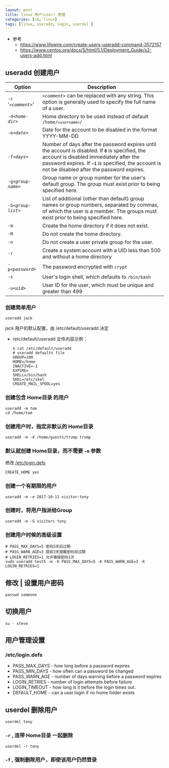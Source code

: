 ```yaml
---
layout: post
title: linux 用户(user) 管理
categories: [cm, linux]
tags: [linux, useradd, login, userdel ]
---
```


* 参考
  * <https://www.lifewire.com/create-users-useradd-command-3572157>
  * <https://www.centos.org/docs/5/html/5.1/Deployment_Guide/s2-users-add.html>








## useradd 创建用户

<table>
  <colgroup>
    <col>
    <col>
  </colgroup>
  <thead>
    <tr>
      <th>
      Option
    </th>
      <th>
      Description
    </th>
    </tr>
  </thead>
  <tbody>
    <tr>
      <td>
      <code>-c</code> '<em><code>&lt;comment&gt;</code></em>'
    </td>
      <td>
      <em><code>&lt;comment&gt;</code></em> can be replaced with any string. This option is generally used to specify the full name of a user.
    </td>
    </tr>
    <tr>
      <td>
      <code>-d</code><em><code>&lt;home-dir&gt;</code></em>
    </td>
      <td>
      Home directory to be used instead of default <code class="filename">/home/<em><code>&lt;username&gt;</code></em>/</code>
    </td>
    </tr>
    <tr>
      <td>
      <code>-e</code><em><code>&lt;date&gt;</code></em>
    </td>
      <td>
      Date for the account to be disabled in the format YYYY-MM-DD
    </td>
    </tr>
    <tr>
      <td>
      <code>-f</code><em><code>&lt;days&gt;</code></em>
    </td>
      <td>
      Number of days after the password expires until the account is disabled. If <strong class="userinput"><code>0</code></strong> is specified, the account is disabled immediately after the password expires. If <strong class="userinput"><code>-1</code></strong> is specified, the account is not be disabled after the password expires.
    </td>
    </tr>
    <tr>
      <td>
      <code>-g</code><em><code>&lt;group-name&gt;</code></em>
    </td>
      <td>
      Group name or group number for the user's default group. The group must exist prior to being specified here.
    </td>
    </tr>
    <tr>
      <td>
      <code>-G</code><em><code>&lt;group-list&gt;</code></em>
    </td>
      <td>
      List of additional (other than default) group names or group numbers, separated by commas, of which the user is a member. The groups must exist prior to being specified here.
    </td>
    </tr>
    <tr>
      <td>
      <code>-m</code>
    </td>
      <td>
      Create the home directory if it does not exist.
    </td>
    </tr>
    <tr>
      <td>
      <code>-M</code>
    </td>
      <td>
      Do not create the home directory.
    </td>
    </tr>
    <tr>
      <td>
      <code>-n</code>
    </td>
      <td>
      Do not create a user private group for the user.
    </td>
    </tr>
    <tr>
      <td>
      <code>-r</code>
    </td>
      <td>
      Create a system account with a UID less than 500 and without a home directory
    </td>
    </tr>
    <tr>
      <td>
      <code>-p</code><em><code>&lt;password&gt;</code></em>
    </td>
      <td>
      The password encrypted with <code class="command">crypt</code>
    </td>
    </tr>
    <tr>
      <td>
      <code>-s</code>
    </td>
      <td>
      User's login shell, which defaults to <code class="filename">/bin/bash</code>
    </td>
    </tr>
    <tr>
      <td>
      <code>-u</code><em><code>&lt;uid&gt;</code></em>
    </td>
      <td>
      User ID for the user, which must be unique and greater than 499
    </td>
    </tr>
  </tbody>
</table>

### 创建简单用户

~~~ shell
useradd jack
~~~

jack 用户的默认配置，由 /etc/default/useradd 决定

* /etc/default/useradd 文件内容示例：
    ~~~
    $ cat /etc/default/useradd
    # useradd defaults file
    GROUP=100
    HOME=/home
    INACTIVE=-1
    EXPIRE=
    SHELL=/bin/bash
    SKEL=/etc/skel
    CREATE_MAIL_SPOOL=yes
    ~~~


### 创建包含 Home目录 的用户

~~~ shell
useradd -m tom
cd /home/tom
~~~

### 创建用户时，指定非默认的 Home目录

~~~ shell
useradd -m -d /home/guests/trump trump
~~~

### 默认就创建 Home目录，而不需要 `-m` 参数

修改 [/etc/login.defs](#login-defs)

~~~
CREATE_HOME yes
~~~

### 创建一个有期限的用户

~~~ shell
useradd -m -e 2017-10-11 visitor-tony
~~~

### 创建时，将用户指派给Group

~~~ shell
useradd -m -G visitors tony
~~~

### 创建用户时候的高级设置

~~~ shell
# PASS_MAX_DAYS=5 密码5天后过期
# PASS_WARN_AGE=3 提前3天提醒密码将过期
# LOGIN_RETRIES=1 允许输错密码1次
sudo useradd test5 -m -K PASS_MAX_DAYS=5 -K PASS_WARN_AGE=3 -K LOGIN_RETRIES=1
~~~



## 修改 | 设置用户密码

~~~ shell
passwd someone
~~~




## 切换用户

~~~ shell
su - steve
~~~





## 用户管理设置


### /etc/login.defs

<a name="login-defs"></a>

* PASS_MAX_DAYS - how long before a password expires 
* PASS_MIN_DAYS - how often can a password be changed
* PASS_WARN_AGE - number of days warning before a password expires
* LOGIN_RETRIES - number of login attempts before failure
* LOGIN_TIMEOUT - how long is it before the login times out.
* DEFAULT_HOME - can a user login if no home folder exists




## userdel 删除用户

~~~
userdel tony
~~~

### `-r` , 连带 Home目录 一起删除

~~~
userdel -r tony
~~~


### `-f` , 强制删除用户，即使该用户仍然登录































